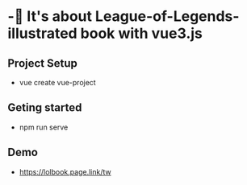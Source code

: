 #  -:star2: It's about League-of-Legends-illustrated book with vue3.js

## Project Setup

* vue create vue-project

## Geting started
* npm run serve

## Demo
* https://lolbook.page.link/tw
